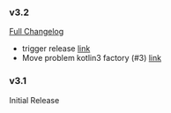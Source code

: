 ### v3.2

[Full Changelog](https://github.com/yakworks/commons/compare/v3.1...v3.2)
- trigger release [link](https://github.com/yakworks/commons/commit/632d808643fb220a2f4e8e38a2d002e78cda0fd3)
- Move problem kotlin3 factory (#3) [link](https://github.com/yakworks/commons/commit/59910d3bbd7e46055e22090cb52ecd00fe272296)

### v3.1

Initial Release
